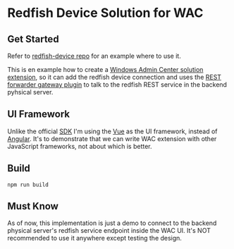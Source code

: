 # Redfish Device Solution for WAC

## Get Started
Refer to [redfish-device repo](https://github.com/hongtao-chen/redfish-device) for an example where to use it.

This is en example how to create a [Windows Admin Center solution extension](https://docs.microsoft.com/en-us/windows-server/manage/windows-admin-center/extend/develop-solution), so it can add the redfish device connection and uses the [REST forwarder gateway plugin](https://github.com/hongtao-chen/wac-rest) to talk to the redfish REST service in the backend pyhsical server.

## UI Framework
Unlike the official [SDK](https://cloudblogs.microsoft.com/windowsserver/2018/09/20/windows-admin-center-1809-and-sdk-now-generally-available/) I'm using the [Vue](https://github.com/vuejs/vue) as the UI framework, instead of [Angular](https://github.com/angular/angular). It's to demonstrate that we can write WAC extension with other JavaScript frameworks, not about which is better.

## Build
```
npm run build
```

## Must Know
As of now, this implementation is just a demo to connect to the backend physical server's redfish service endpoint inside the WAC UI. It's NOT recommended to use it anywhere except testing the design.
